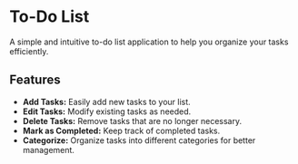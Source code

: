 # To-Do List

A simple and intuitive to-do list application to help you organize your tasks efficiently.

## Features

- **Add Tasks:** Easily add new tasks to your list.
- **Edit Tasks:** Modify existing tasks as needed.
- **Delete Tasks:** Remove tasks that are no longer necessary.
- **Mark as Completed:** Keep track of completed tasks.
- **Categorize:** Organize tasks into different categories for better management.

